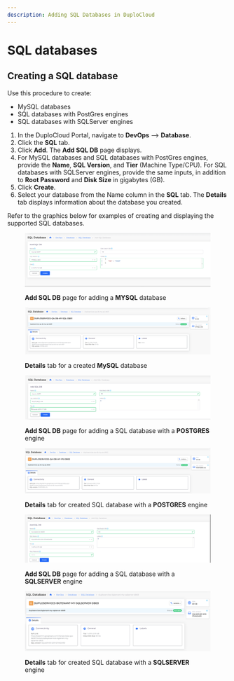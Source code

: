 ```yaml
---
description: Adding SQL Databases in DuploCloud
---
```


# SQL databases

## Creating a SQL database

Use this procedure to create:

* MySQL databases
* SQL databases with PostGres engines
* SQL databases with SQLServer engines

1. In the DuploCloud Portal, navigate to **DevOps** --> **Database**.
2. Click the **SQL** tab.
3. Click **Add**. The **Add SQL DB** page displays.&#x20;
4. For MySQL databases and SQL databases with PostGres engines, provide the **Name**, **SQL Version**, and **Tier** (Machine Type/CPU). For SQL databases with SQLServer engines, provide the same inputs, in addition to **Root Password** and **Disk Size** in gigabytes (GB).
5. Click **Create**.&#x20;
6. Select your database from the Name column in the **SQL** tab. The **Details** tab displays information about the database you created.

Refer to the graphics below for examples of creating and displaying the supported SQL databases.

<figure><img src="../../../.gitbook/assets/gcp_Sq1.png" alt=""><figcaption><p><strong>Add SQL DB</strong> page for adding a <strong>MYSQL</strong> database</p></figcaption></figure>

<figure><img src="../../../.gitbook/assets/gcp_Sq2.png" alt=""><figcaption><p><strong>Details</strong> tab for a created <strong>MySQL</strong> database</p></figcaption></figure>

<figure><img src="../../../.gitbook/assets/gcp_Sq3.png" alt=""><figcaption><p><strong>Add SQL DB</strong> page for adding a SQL database with a <strong>POSTGRES</strong> engine</p></figcaption></figure>

<figure><img src="../../../.gitbook/assets/gcp_Sq4.png" alt=""><figcaption><p><strong>Details</strong> tab for created SQL database with a <strong>POSTGRES</strong> engine</p></figcaption></figure>

<figure><img src="../../../.gitbook/assets/gcp_Sq5.png" alt=""><figcaption><p><strong>Add SQL DB</strong> page for adding a SQL database with a <strong>SQLSERVER</strong> engine</p></figcaption></figure>



<figure><img src="../../../.gitbook/assets/gcpdbr.png" alt=""><figcaption><p><strong>Details</strong> tab for created SQL database with a <strong>SQLSERVER</strong> engine</p></figcaption></figure>

